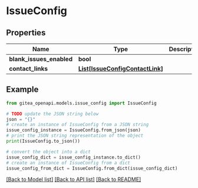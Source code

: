 # IssueConfig


## Properties

Name | Type | Description | Notes
------------ | ------------- | ------------- | -------------
**blank_issues_enabled** | **bool** |  | [optional] 
**contact_links** | [**List[IssueConfigContactLink]**](IssueConfigContactLink.md) |  | [optional] 

## Example

```python
from gitea_openapi.models.issue_config import IssueConfig

# TODO update the JSON string below
json = "{}"
# create an instance of IssueConfig from a JSON string
issue_config_instance = IssueConfig.from_json(json)
# print the JSON string representation of the object
print(IssueConfig.to_json())

# convert the object into a dict
issue_config_dict = issue_config_instance.to_dict()
# create an instance of IssueConfig from a dict
issue_config_from_dict = IssueConfig.from_dict(issue_config_dict)
```
[[Back to Model list]](../README.md#documentation-for-models) [[Back to API list]](../README.md#documentation-for-api-endpoints) [[Back to README]](../README.md)


